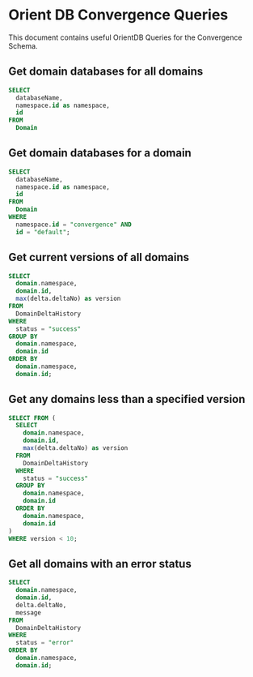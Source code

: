 # Orient DB Convergence Queries
This document contains useful OrientDB Queries for the Convergence Schema.

## Get domain databases for all domains
```SQL
SELECT
  databaseName, 
  namespace.id as namespace, 
  id
FROM
  Domain
```

## Get domain databases for a domain
```SQL
SELECT
  databaseName, 
  namespace.id as namespace, 
  id
FROM
  Domain
WHERE
  namespace.id = "convergence" AND
  id = "default";
```

## Get current versions of all domains
```SQL
SELECT
  domain.namespace,
  domain.id,
  max(delta.deltaNo) as version
FROM
  DomainDeltaHistory
WHERE
  status = "success"
GROUP BY
  domain.namespace,
  domain.id
ORDER BY
  domain.namespace,
  domain.id;
```

## Get any domains less than a specified version
```SQL
SELECT FROM (
  SELECT
    domain.namespace,
    domain.id,
    max(delta.deltaNo) as version
  FROM
    DomainDeltaHistory
  WHERE
    status = "success"
  GROUP BY
    domain.namespace,
    domain.id
  ORDER BY
    domain.namespace,
    domain.id
)
WHERE version < 10;
```

## Get all domains with an error status
```SQL
SELECT
  domain.namespace,
  domain.id,
  delta.deltaNo,
  message
FROM
  DomainDeltaHistory
WHERE
  status = "error"
ORDER BY
  domain.namespace,
  domain.id;
```
